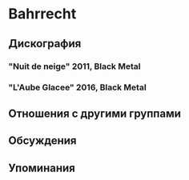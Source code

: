 # Bahrrecht



## Дискография

### "Nuit de neige" 2011, Black Metal



### "L'Aube Glacee" 2016, Black Metal




## Отношения с другими группами


## Обсуждения


## Упоминания


